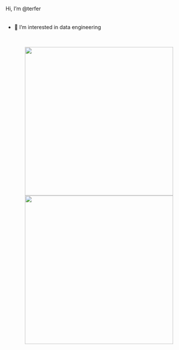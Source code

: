 <p align = "left"> Hi, I’m @terfer</p> <p align = "center"><img src="https://media.giphy.com/media/Ge86XF8AVY1KE/giphy.gif" width="5px"></p>

- 👀 I’m interested in data engineering


<br>

<p align = "center">
  <img src = "https://github-readme-stats.vercel.app/api?username=terfer&show_icons=true&" width = 400>
  <img src = "https://github-readme-streak-stats.herokuapp.com?user=terfer&hide_border=true" width = 400>
</p>

<!---
terfer/terfer is a ✨ special ✨ repository because its `README.md` (this file) appears on your GitHub profile.
You can click the Preview link to take a look at your changes.
- 🌱 I’m currently learning ...
- 💞️ I’m looking to collaborate on ...
- 📫 How to reach me ...
--->

